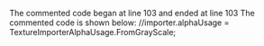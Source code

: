 The commented code began at line 103 and ended at line 103
The commented code is shown below:
            //importer.alphaUsage = TextureImporterAlphaUsage.FromGrayScale;


